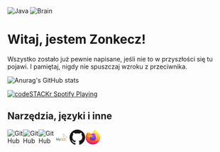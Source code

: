 ![Java](https://img.shields.io/badge/Java-95%25-%23ff8c00)
![Brain](https://img.shields.io/badge/Brain-DEV%20ERROR%206068-%23ff0000)

# Witaj, jestem Zonkecz!


Wszystko zostało już pewnie napisane, jeśli nie to w przyszłości się tu pojawi. 
I pamiętaj, nigdy nie spuszczaj wzroku z przeciwnika.



![Anurag's GitHub stats](https://github-readme-stats.vercel.app/api?username=zonkecz&show_icons=true&theme=radical)


[<img src="https://spotify-github-profile.vercel.app/api/view?uid=xc5bolf7jfru7edjr1uvm8as6&cover_image=true" alt="codeSTACKr Spotify Playing" height="333" />](https://www.youtube.com/watch?v=dQw4w9WgXcQ)

 ## Narzędzia, języki i inne
 


<img align="left" alt="GitHub" width="35px" src="https://cdn.iconscout.com/icon/free/png-256/java-60-1174953.png" />
<img align="left" alt="GitHub" width="35px" src="https://user-images.githubusercontent.com/42747200/46140125-da084900-c26d-11e8-8ea7-c45ae6306309.png" />
<img align="left" alt="GitHub" width="35px" src="https://confluence.jetbrains.com/download/attachments/10818/IDEADEV?version=6&modificationDate=1449747979000&api=v2" />
<img align="left" alt="MySQL" width="35px" src="https://raw.githubusercontent.com/github/explore/80688e429a7d4ef2fca1e82350fe8e3517d3494d/topics/mysql/mysql.png" />
<img align="left" alt="GitHub" width="35px" src="https://raw.githubusercontent.com/github/explore/78df643247d429f6cc873026c0622819ad797942/topics/github/github.png" />
<img align="left" alt="GitHub" width="35px" src="https://raw.githubusercontent.com/github/explore/728542e0d33f83720614f61923a9cb424264db23/topics/firefox/firefox.png" />
<!---
Zonkecz/Zonkecz is a ✨ special ✨ repository because its `README.md` (this file) appears on your GitHub profile.
You can click the Preview link to take a look at your changes.
--->
